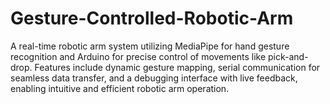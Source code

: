 # Gesture-Controlled-Robotic-Arm

A real-time robotic arm system utilizing MediaPipe for hand gesture recognition and Arduino for precise control of
movements like pick-and-drop. Features include dynamic gesture mapping, serial communication for seamless data
transfer, and a debugging interface with live feedback, enabling intuitive and efficient robotic arm operation.
